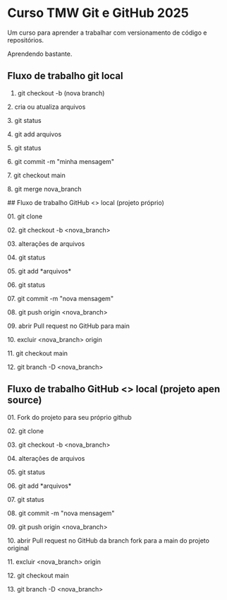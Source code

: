 # Curso TMW Git e GitHub 2025



Um curso para aprender a trabalhar com versionamento de código e repositórios.



Aprendendo bastante.



## Fluxo de trabalho git local

1. git checkout -b (nova branch)

2\. cria ou atualiza arquivos

3\. git status

4\. git add arquivos

5\. git status

6\. git commit -m "minha mensagem"

7\. git checkout main

8\. git merge nova\_branch



\## Fluxo de trabalho GitHub <> local (projeto próprio)



01\. git clone <endereco do projeto>

02\. git checkout -b <nova\_branch>

03\. alterações de arquivos

04\. git status

05\. git add \*arquivos\*

06\. git status

07\. git commit -m "nova mensagem"

08\. git push origin <nova\_branch>

09\. abrir Pull request no GitHub para main

10\. excluir <nova\_branch> origin

11\. git checkout main

12\. git branch -D <nova\_branch>



## Fluxo de trabalho GitHub <> local (projeto apen source)



01\. Fork do projeto para seu próprio github

02\. git clone <endereco do projeto fork>

03\. git checkout -b <nova\_branch>

04\. alterações de arquivos

05\. git status

06\. git add \*arquivos\*

07\. git status

08\. git commit -m "nova mensagem"

09\. git push origin <nova\_branch>

10\. abrir Pull request no GitHub da branch fork para a main do projeto original

11\. excluir <nova\_branch> origin

12\. git checkout main

13\. git branch -D <nova\_branch>



